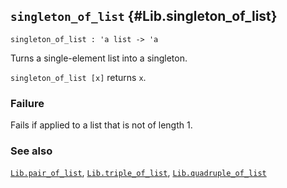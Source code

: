 ## `singleton_of_list` {#Lib.singleton_of_list}


```
singleton_of_list : 'a list -> 'a
```



Turns a single-element list into a singleton.


`singleton_of_list [x]` returns `x`.

### Failure

Fails if applied to a list that is not of length 1.

### See also

[`Lib.pair_of_list`](#Lib.pair_of_list), [`Lib.triple_of_list`](#Lib.triple_of_list), [`Lib.quadruple_of_list`](#Lib.quadruple_of_list)

